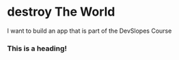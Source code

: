 # destroy The World
I want to build an app that is part of the DevSlopes Course



### This is a heading!
